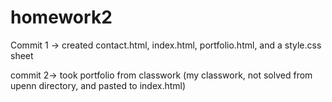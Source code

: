 # homework2

Commit 1 -> created contact.html, index.html, portfolio.html, and a style.css sheet 

commit 2-> took portfolio from classwork (my classwork, not solved from upenn directory, and pasted to index.html)